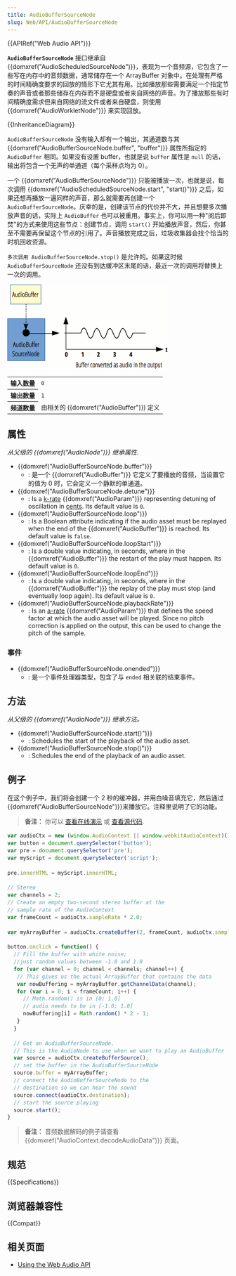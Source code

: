 ```yaml
---
title: AudioBufferSourceNode
slug: Web/API/AudioBufferSourceNode
---
```


{{APIRef("Web Audio API")}}

**`AudioBufferSourceNode`** 接口继承自 {{domxref("AudioScheduledSourceNode")}}，表现为一个音频源，它包含了一些写在内存中的音频数据，通常储存在一个 ArrayBuffer 对象中。在处理有严格的时间精确度要求的回放的情形下它尤其有用。比如播放那些需要满足一个指定节奏的声音或者那些储存在内存而不是硬盘或者来自网络的声音。为了播放那些有时间精确度需求但来自网络的流文件或者来自硬盘，则使用 {{domxref("AudioWorkletNode")}} 来实现回放。

{{InheritanceDiagram}}

`AudioBufferSourceNode` 没有输入却有一个输出，其通道数与其 {{domxref("AudioBufferSourceNode.buffer", "buffer")}} 属性所指定的 `AudioBuffer` 相同。如果没有设置 buffer，也就是说 `buffer` 属性是 `null` 的话，输出将包含一个无声的单通道（每个采样点均为 0）。

一个 {{domxref("AudioBufferSourceNode")}} 只能被播放一次，也就是说，每次调用 {{domxref("AudioScheduledSourceNode.start", "start()")}} 之后，如果还想再播放一遍同样的声音，那么就需要再创建一个 `AudioBufferSourceNode`。庆幸的是，创建该节点的代价并不大，并且想要多次播放声音的话，实际上 `AudioBuffer` 也可以被重用。事实上，你可以用一种"阅后即焚"的方式来使用这些节点：创建节点，调用 `start()` 开始播放声音，然后，你甚至不需要再保留这个节点的引用了。声音播放完成之后，垃圾收集器会找个恰当的时机回收资源。

`多次调用 AudioBufferSourceNode.stop()` 是允许的。如果这时候 `AudioBufferSourceNode` 还没有到达缓冲区末尾的话，最近一次的调用将替换上一次的调用。

![The AudioBufferSourceNode takes the content of an AudioBuffer and m](webaudioaudiobuffersourcenode.png)

<table class="properties">
  <tbody>
    <tr>
      <th scope="row">输入数量</th>
      <td><code>0</code></td>
    </tr>
    <tr>
      <th scope="row">输出数量</th>
      <td><code>1</code></td>
    </tr>
    <tr>
      <th scope="row">频道数量</th>
      <td>由相关的 {{domxref("AudioBuffer")}} 定义</td>
    </tr>
  </tbody>
</table>

## 属性

_从父级的_ _{{domxref("AudioNode")}} 继承属性_.

- {{domxref("AudioBufferSourceNode.buffer")}}
  - : 是一个 {{domxref("AudioBuffer")}} 它定义了要播放的音频，当设置它的值为 0 时，它会定义一个静默的单通道。
- {{domxref("AudioBufferSourceNode.detune")}}
  - : Is a [k-rate](/zh-CN/docs/DOM/AudioParam#k-rate) {{domxref("AudioParam")}} representing detuning of oscillation in [cents](http://en.wikipedia.org/wiki/Cent_%28music%29). Its default value is `0`.
- {{domxref("AudioBufferSourceNode.loop")}}
  - : Is a Boolean attribute indicating if the audio asset must be replayed when the end of the {{domxref("AudioBuffer")}} is reached. Its default value is `false`.
- {{domxref("AudioBufferSourceNode.loopStart")}}
  - : Is a double value indicating, in seconds, where in the {{domxref("AudioBuffer")}} the restart of the play must happen. Its default value is `0`.
- {{domxref("AudioBufferSourceNode.loopEnd")}}
  - : Is a double value indicating, in seconds, where in the {{domxref("AudioBuffer")}} the replay of the play must stop (and eventually loop again). Its default value is `0`.
- {{domxref("AudioBufferSourceNode.playbackRate")}}
  - : Is an [a-rate](/zh-CN/docs/Web/API/AudioParam#a-rate) {{domxref("AudioParam")}} that defines the speed factor at which the audio asset will be played. Since no pitch correction is applied on the output, this can be used to change the pitch of the sample.

### 事件

- {{domxref("AudioBufferSourceNode.onended")}}
  - : 是一个事件处理器类型，包含了与 `ended` 相关联的结束事件。

## 方法

_从父级的 {{domxref("AudioNode")}} 继承方法。_

- {{domxref("AudioBufferSourceNode.start()")}}
  - : Schedules the start of the playback of the audio asset.
- {{domxref("AudioBufferSourceNode.stop()")}}
  - : Schedules the end of the playback of an audio asset.

## 例子

在这个例子中，我们将会创建一个 2 秒的缓冲器，并用白噪音填充它，然后通过{{domxref("AudioBufferSourceNode")}}来播放它。注释里说明了它的功能。

> **备注：** 你可以 [查看在线演示](http://mdn.github.io/audio-buffer/) 或 [查看源代码](https://github.com/mdn/audio-buffer).

```js
var audioCtx = new (window.AudioContext || window.webkitAudioContext)();
var button = document.querySelector('button');
var pre = document.querySelector('pre');
var myScript = document.querySelector('script');

pre.innerHTML = myScript.innerHTML;

// Stereo
var channels = 2;
// Create an empty two-second stereo buffer at the
// sample rate of the AudioContext
var frameCount = audioCtx.sampleRate * 2.0;

var myArrayBuffer = audioCtx.createBuffer(2, frameCount, audioCtx.sampleRate);

button.onclick = function() {
  // Fill the buffer with white noise;
  //just random values between -1.0 and 1.0
  for (var channel = 0; channel < channels; channel++) {
   // This gives us the actual ArrayBuffer that contains the data
   var nowBuffering = myArrayBuffer.getChannelData(channel);
   for (var i = 0; i < frameCount; i++) {
     // Math.random() is in [0; 1.0]
     // audio needs to be in [-1.0; 1.0]
     nowBuffering[i] = Math.random() * 2 - 1;
   }
  }

  // Get an AudioBufferSourceNode.
  // This is the AudioNode to use when we want to play an AudioBuffer
  var source = audioCtx.createBufferSource();
  // set the buffer in the AudioBufferSourceNode
  source.buffer = myArrayBuffer;
  // connect the AudioBufferSourceNode to the
  // destination so we can hear the sound
  source.connect(audioCtx.destination);
  // start the source playing
  source.start();
}
```

> **备注：** 音频数据解码的例子请查看 {{domxref("AudioContext.decodeAudioData")}} 页面。

## 规范

{{Specifications}}

## 浏览器兼容性

{{Compat}}

## 相关页面

- [Using the Web Audio API](/zh-CN/docs/Web/API/Web_Audio_API/Using_Web_Audio_API)

